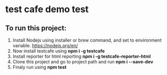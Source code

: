 # test cafe demo test

## To run this project:


1. Install Nodejs using installer or brew command, and set to environment variable.
  https://nodejs.org/en/
2. Now install testcafe using
  **npm i -g testcafe**
3. Install reporter for html reporting
  **npm i -g testcafe-reporter-html**
5. Clone this project and go to project path and run
  **npm i --save-dev**
5. Finaly run using 
  **npm test**

